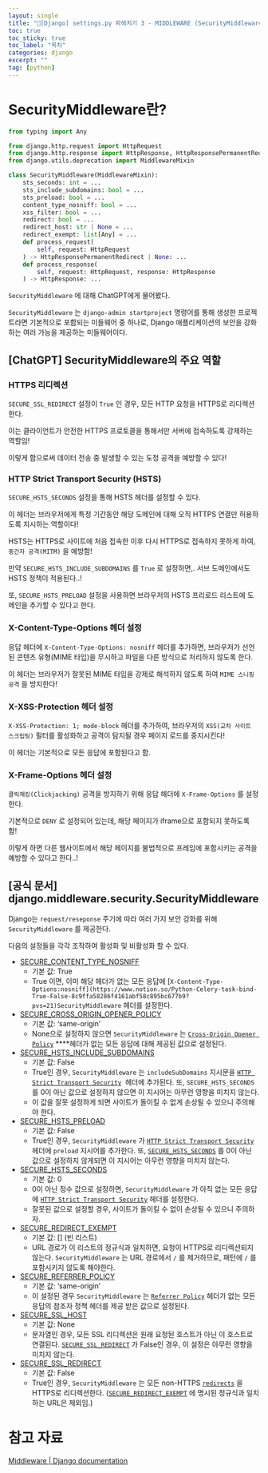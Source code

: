 ```yaml
---
layout: single
title: "📘[Django] settings.py 파헤치기 3 - MIDDLEWARE (SecurityMiddleware)"
toc: true
toc_sticky: true
toc_label: "목차"
categories: django
excerpt: ""
tag: [python]
---
```


# SecurityMiddleware란?

```python
from typing import Any

from django.http.request import HttpRequest
from django.http.response import HttpResponse, HttpResponsePermanentRedirect
from django.utils.deprecation import MiddlewareMixin

class SecurityMiddleware(MiddlewareMixin):
    sts_seconds: int = ...
    sts_include_subdomains: bool = ...
    sts_preload: bool = ...
    content_type_nosniff: bool = ...
    xss_filter: bool = ...
    redirect: bool = ...
    redirect_host: str | None = ...
    redirect_exempt: list[Any] = ...
    def process_request(
        self, request: HttpRequest
    ) -> HttpResponsePermanentRedirect | None: ...
    def process_response(
        self, request: HttpRequest, response: HttpResponse
    ) -> HttpResponse: ...
```

`SecurityMiddleware` 에 대해 ChatGPT에게 물어봤다.

`SecurityMiddleware` 는 `django-admin startproject` 명령어를 통해 생성한 프로젝트라면 기본적으로 포함되는 미들웨어 중 하나로, Django 애플리케이션의 보안을 강화하는 여러 가능을 제공하는 미들웨어이다.

## [ChatGPT] SecurityMiddleware의 주요 역할

### HTTPS 리디렉션

`SECURE_SSL_REDIRECT` 설정이 `True` 인 경우, 모든 HTTP 요청을 HTTPS로 리디렉션한다.

이는 클라이언트가 안전한 HTTPS 프로토콜을 통해서만 서버에 접속하도록 강제하는 역할임!

이렇게 함으로써 데이터 전송 중 발생할 수 있는 도청 공격을 예방할 수 있다!

### HTTP Strict Transport Security (HSTS)

`SECURE_HSTS_SECONDS` 설정을 통해 HSTS 헤더를 설정할 수 있다.

이 헤더는 브라우저에게 특정 기간동안 해당 도메인에 대해 오직 HTTPS 연결만 허용하도록 지시하는 역할이다!

HSTS는 HTTPS로 사이트에 처음 접속한 이후 다시 HTTPS로 접속하지 못하게 하여, `중간자 공격(MITM)`  을 예방함!

만약 `SECURE_HSTS_INCLUDE_SUBDOMAINS` 를 `True` 로 설정하면,. 서브 도메인에서도 HSTS 정책이 적용된다..!

또, `SECURE_HSTS_PRELOAD` 설정을 사용하면 브라우저의 HSTS 프리로드 리스트에 도메인을 추가할 수 있다고 한다.

### X-Content-Type-Options 헤더 설정

응답 헤더에 `X-Content-Type-Options: nosniff` 헤더를 추가하면, 브라우저가 선언된 콘텐츠 유형(MIME 타입)을 무시하고 파일을 다른 방식으로 처리하지 않도록 한다.

이 헤더는 브라우저가 잘못된 MIME 타입을 강제로 해석하지 않도록 하여 `MIME 스니핑 공격` 을 방지한다!

### X-XSS-Protection 헤더 설정

`X-XSS-Protection: 1; mode-block` 헤더를 추가하여, 브라우저의 `XSS(교차 사이트 스크립팅)` 필터를 활성화하고 공격이 탐지될 경우 페이지 로드를 중지시킨다!

이 헤더는 기본적으로 모든 응답에 포함된다고 함.

### X-Frame-Options 헤더 설정

`클릭재킹(Clickjacking)` 공격을 방지하기 위해 응답 헤더에 `X-Frame-Options` 를 설정한다.

기본적으로 `DENY` 로 설정되어 있는데, 해당 페이지가 iframe으로 포함되지 못하도록 함!

이렇게 하면 다른 웹사이트에서 해당 페이지를 불법적으로 프레임에 포함시키는 공격을 예방할 수 있다고 한다..!

## [공식 문서] django.middleware.security.SecurityMiddleware

Django는 `request/reseponse` 주기에 따라 여러 가지 보안 강화를 위해 `SecurityMiddleware` 를 제공한다.

다음의 설정들을 각각 조작하여 활성화 및 비활성화 할 수 있다.

- [SECURE_CONTENT_TYPE_NOSNIFF](https://docs.djangoproject.com/en/5.1/ref/settings/#std-setting-SECURE_CONTENT_TYPE_NOSNIFF)
    - 기본 값: True
    - True 이면, 이미 해당 헤더가 없는 모든 응답에 [`X-Content-Type-Options:nosniff](https://www.notion.so/Python-Celery-task-bind-True-False-8c9ffa58286f4161abf58c895bc677b9?pvs=21)SecurityMiddleware` 헤더를 설정한다.
- [SECURE_CROSS_ORIGIN_OPENER_POLICY](https://docs.djangoproject.com/en/5.1/ref/settings/#std-setting-SECURE_CROSS_ORIGIN_OPENER_POLICY)
    - 기본 값: ‘same-origin’
    - None으로 설정하지 않으면 `SecurityMiddleware` 는 [`Cross-Origin Opener Policy`](https://docs.djangoproject.com/en/5.1/ref/middleware/#cross-origin-opener-policy) ****헤더가 없는 모든 응답에 대해 제공된 값으로 설정된다.
- [SECURE_HSTS_INCLUDE_SUBDOMAINS](https://docs.djangoproject.com/en/5.1/ref/settings/#std-setting-SECURE_HSTS_INCLUDE_SUBDOMAINS)
    - 기본 값: False
    - True인 경우, `SecurityMiddleware` 는 `includeSubDomains` 지시문을 [`HTTP Strict Transport Security`](https://docs.djangoproject.com/en/5.1/ref/middleware/#http-strict-transport-security)  헤더에 추가된다. 또, `SECURE_HSTS_SECONDS` 를 0이 아닌 값으로 설정하지 않으면 이 지시어는 아무런 영향을 미치지 않는다.
    - 이 값을 잘못 설정하게 되면 사이트가 돌이킬 수 없게 손상될 수 있으니 주의해야 한다.
- [SECURE_HSTS_PRELOAD](https://docs.djangoproject.com/en/5.1/ref/settings/#std-setting-SECURE_HSTS_PRELOAD)
    - 기본 값: False
    - True인 경우, `SecurityMiddleware` 가 [`HTTP Strict Transport Security`](https://docs.djangoproject.com/ko/5.1/ref/middleware/#http-strict-transport-security) 헤더에 `preload` 지시어를 추가한다. 또, [`SECURE_HSTS_SECONDS`](https://docs.djangoproject.com/ko/5.1/ref/settings/#std-setting-SECURE_HSTS_SECONDS) 를 0이 아닌 값으로 설정하지 않게되면 이 지시어는 아무런 영향을 미치지 않는다.
- [SECURE_HSTS_SECONDS](https://docs.djangoproject.com/en/5.1/ref/settings/#std-setting-SECURE_HSTS_SECONDS)
    - 기본 값: 0
    - 0이 아닌 정수 값으로 설정하면, `SecurityMiddleware` 가 아직 없는 모든 응답에 [`HTTP Strict Transport Security`](https://docs.djangoproject.com/ko/5.1/ref/middleware/#http-strict-transport-security) 헤더를 설정한다.
    - 잘못된 값으로 설정할 경우, 사이트가 돌이킬 수 없이 손상될 수 있으니 주의하자.
- [SECURE_REDIRECT_EXEMPT](https://docs.djangoproject.com/en/5.1/ref/settings/#std-setting-SECURE_REDIRECT_EXEMPT)
    - 기본 값: [] (빈 리스트)
    - URL 경로가 이 리스트의 정규식과 일치하면, 요청이 HTTPS로 리디렉션되지 않는다. `SecurityMiddleware` 는 URL 경로에서 `/` 를 제거하므로, 패턴에 `/` 를 포함시키지 않도록 해야한다.
- [SECURE_REFERRER_POLICY](https://docs.djangoproject.com/en/5.1/ref/settings/#std-setting-SECURE_REFERRER_POLICY)
    - 기본 값: ‘same-origin’
    - 이 설정된 경우 `SecurityMiddleware` 는 [`Referrer Policy`](https://docs.djangoproject.com/ko/5.1/ref/middleware/#referrer-policy) 헤더가 없는 모든 응답의 참조자 정책 헤더를 제공 받은 값으로 설정된다.
- [SECURE_SSL_HOST](https://docs.djangoproject.com/en/5.1/ref/settings/#std-setting-SECURE_SSL_HOST)
    - 기본 값: None
    - 문자열인 경우, 모든 SSL 리디렉션은 원래 요청된 호스트가 아닌 이 호스트로 연결된다. [`SECURE_SSL_REDIRECT`](https://docs.djangoproject.com/ko/5.1/ref/settings/#std-setting-SECURE_SSL_REDIRECT) 가 False인 경우, 이 설정은 아무런 영향을 미치지 않는다.
- [SECURE_SSL_REDIRECT](https://docs.djangoproject.com/en/5.1/ref/settings/#std-setting-SECURE_SSL_REDIRECT)
    - 기본 값: False
    - True인 경우, `SecurityMiddleware` 는 모든 non-HTTPS [`redirects`](https://docs.djangoproject.com/ko/5.1/ref/middleware/#ssl-redirect) 을 HTTPS로 리디렉션한다. ([`SECURE_REDIRECT_EXEMPT`](https://docs.djangoproject.com/ko/5.1/ref/settings/#std-setting-SECURE_REDIRECT_EXEMPT) 에 명시된 정규식과 일치하는 URL은 제외임.)

# 참고 자료

[Middleware | Django documentation](https://docs.djangoproject.com/en/5.1/ref/middleware/)
